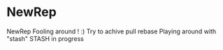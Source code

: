 # NewRep
NewRep
Fooling around ! :)
Try to achive pull rebase 
Playing around with "stash"
STASH in progress
